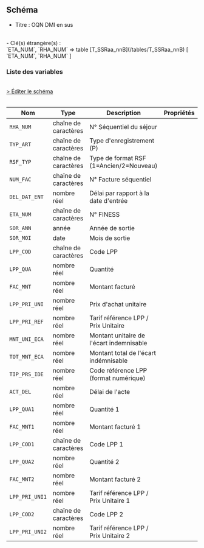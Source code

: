 ## Schéma

- Titre : OQN DMI en sus
<br />
- Clé(s) étrangère(s) : <br />
`ETA_NUM`, `RHA_NUM` => table [T_SSRaa_nnB](/tables/T_SSRaa_nnB) [ `ETA_NUM`, `RHA_NUM` ]<br />

### Liste des variables
<br />
<div>
    <a href="https://gitlab.com/healthdatahub/schema-snds/edit/master/schemas/PMSI/PMSI%20SSR/T_SSRaa_nnFP.json"  
    arget="_blank" rel="noopener noreferrer">> Éditer le schéma</a>
    <OutboundLink />
</div>
<br />

Nom|Type|Description|Propriétés
-|-|-|-
`RHA_NUM`|chaîne de caractères|N° Séquentiel du séjour||
`TYP_ART`|chaîne de caractères|Type d&#x27;enregistrement (P)||
`RSF_TYP`|chaîne de caractères|Type de format RSF (1&#x3D;Ancien/2&#x3D;Nouveau)||
`NUM_FAC`|chaîne de caractères|N° Facture séquentiel||
`DEL_DAT_ENT`|nombre réel|Délai par rapport à la date d&#x27;entrée||
`ETA_NUM`|chaîne de caractères|N° FINESS||
`SOR_ANN`|année|Année de sortie||
`SOR_MOI`|date|Mois de sortie||
`LPP_COD`|chaîne de caractères|Code LPP ||
`LPP_QUA`|nombre réel|Quantité ||
`FAC_MNT`|nombre réel|Montant facturé ||
`LPP_PRI_UNI`|nombre réel|Prix d&#x27;achat unitaire||
`LPP_PRI_REF`|nombre réel|Tarif référence LPP / Prix Unitaire ||
`MNT_UNI_ECA`|nombre réel|Montant unitaire de l&#x27;écart indemnisable||
`TOT_MNT_ECA`|nombre réel|Montant total de l&#x27;écart indémnisable||
`TIP_PRS_IDE`|nombre réel|Code référence LPP (format numérique)||
`ACT_DEL`|nombre réel|Délai de l&#x27;acte||
`LPP_QUA1`|nombre réel|Quantité 1||
`FAC_MNT1`|nombre réel|Montant facturé 1||
`LPP_COD1`|chaîne de caractères|Code LPP 1||
`LPP_QUA2`|nombre réel|Quantité 2||
`FAC_MNT2`|nombre réel|Montant facturé 2||
`LPP_PRI_UNI1`|nombre réel|Tarif référence LPP / Prix Unitaire 1||
`LPP_COD2`|chaîne de caractères|Code LPP 2||
`LPP_PRI_UNI2`|nombre réel|Tarif référence LPP / Prix Unitaire 2||

